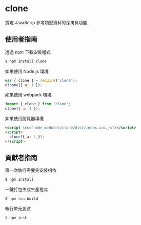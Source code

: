 # clone

實現 JavaScrip 參考類型資料的深拷貝功能

## 使用者指南

透過 npm 下載安裝程式

```bash
$ npm install clone
```

如果使用 Node.js 環境

```js
var { clone } = require('clone');
clnone({ a: 1 });
```

如果使用 webpack 環境

```js
import { clone } from 'clone';
clone({ a: 1 });
```

如果使用瀏覽器環境

```html
<script src="node_modules/clone/dist/index.aio.js"></script>
<script>
  clone({ a: 1 });
</script>
```

## 貢獻者指南

第一次執行需要先安裝相依

```bash
$ npm install
```

一鍵打包生成生產程式

```bash
$ npm run build
```

執行單元測試

```bash
$ npm test
```

